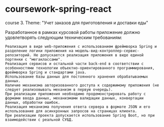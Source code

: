 # coursework-spring-react
course 3. Theme: "Учет заказов для приготовления и доставки еды"

 Разработанное в рамках курсовой работы приложение должно удовлетворять следующим техническим требованиям:

    Реализация в виде web-приложения с использованием фреймворка Spring и разделение логики приложения на модель-вид-контроллер-сервис-репозиторий. Не допускается реализация приложения в виде единой портянки с "мегаклассами".
    Реализация сервисов и остальной части back-end в соответствии с особенностями технологии объектно-ориентированного программирования, фреймворка Spring и стандартами java.
    Использование базы данных для постоянного хранения обрабатываемых данных.
    Наличие механизма авторизованного доступа к содержимому приложения (не следует реализовывать механизм в первую очередь).
    При реализации приложения необходимо продемонстрировать работу с формами ввода данных, механизмами валидации данных, конвертации данных, обработки ошибок.
    Реализация механизма получения ответа сервера в формате JSON и его использование для асинхронных запросов на страницах клиента.
    При реализации проекта допускается использование Spring Boot, но при взаимодействии с реальной СУБД. 
